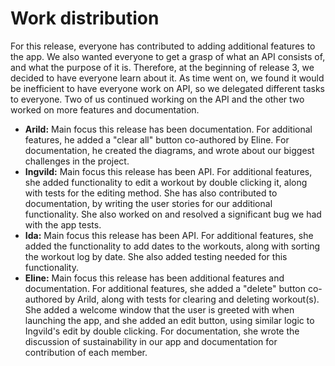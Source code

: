 # Work distribution

For this release, everyone has contributed to adding additional features to the app. We also wanted everyone to get a grasp of what an API consists of, and what the purpose of it is. Therefore, at the beginning of release 3, we decided to have everyone learn about it. As time went on, we found it would be inefficient to have everyone work on API, so we delegated different tasks to everyone. Two of us continued working on the API and the other two worked on more features and documentation.

- **Arild:** Main focus this release has been documentation. For additional features, he added a "clear all" button co-authored by Eline. For documentation, he created the diagrams, and wrote about our biggest challenges in the project.
- **Ingvild:** Main focus this release has been API. For additional features, she added functionality to edit a workout by double clicking it, along with tests for the editing method. She has also contributed to documentation, by writing the user stories for our additional functionality. She also worked on and resolved a significant bug we had with the app tests.
- **Ida:** Main focus this release has been API. For additional features, she added the functionality to add dates to the workouts, along with sorting the workout log by date. She also added testing needed for this functionality.
- **Eline:** Main focus this release has been additional features and documentation. For additional features, she added a "delete" button co-authored by Arild, along with tests for clearing and deleting workout(s). She added a welcome window that the user is greeted with when launching the app, and she added an edit button, using similar logic to Ingvild's edit by double clicking. For documentation, she wrote the discussion of sustainability in our app and documentation for contribution of each member.